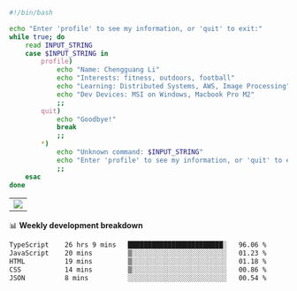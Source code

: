 ```bash
#!/bin/bash

echo "Enter 'profile' to see my information, or 'quit' to exit:"
while true; do
    read INPUT_STRING
    case $INPUT_STRING in
        profile)
            echo "Name: Chengguang Li"
            echo "Interests: fitness, outdoors, football"
            echo "Learning: Distributed Systems, AWS, Image Processing"
            echo "Dev Devices: MSI on Windows, Macbook Pro M2"
            ;;
        quit)
            echo "Goodbye!"
            break
            ;;
        *)
            echo "Unknown command: $INPUT_STRING"
            echo "Enter 'profile' to see my information, or 'quit' to exit:"
            ;;
    esac
done

```

<!--Contribution Graph-->
<table>
  <tr>
    <td>
      <picture>
        <source media="(prefers-color-scheme: light)" srcset="https://github-readme-activity-graph.vercel.app/graph?username=chengguang-li&theme=xcode&bg_color=FF000000&color=000000&hide_border=true" />
        <img src="https://github-readme-activity-graph.vercel.app/graph?username=chengguang-li&theme=xcode&bg_color=FF000000&hide_border=true" />
      </picture>
  </tr>
</table>

📊 **Weekly development breakdown**

<!--START_SECTION:waka-->

```txt
TypeScript    26 hrs 9 mins   ████████████████████████░   96.06 %
JavaScript    20 mins         ▒░░░░░░░░░░░░░░░░░░░░░░░░   01.23 %
HTML          19 mins         ▒░░░░░░░░░░░░░░░░░░░░░░░░   01.18 %
CSS           14 mins         ▒░░░░░░░░░░░░░░░░░░░░░░░░   00.86 %
JSON          8 mins          ░░░░░░░░░░░░░░░░░░░░░░░░░   00.54 %
```

<!--END_SECTION:waka-->

